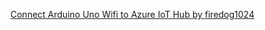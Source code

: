 [Connect Arduino Uno Wifi to Azure IoT Hub by firedog1024](https://github.com/firedog1024/arduino-uno-wifi-iotc)